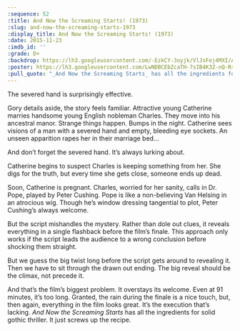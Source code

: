 ```yaml
---
:sequence: 52
:title: And Now the Screaming Starts! (1973)
:slug: and-now-the-screaming-starts-1973
:display_title: And Now the Screaming Starts! (1973)
:date: 2015-11-23
:imdb_id: ''
:grade: D+
:backdrop: https://lh3.googleusercontent.com/-EzkCY-3oyjk/VlJsFej4MXI/AAAAAAAADDo/QKejKVIP-8Y/w1000-Ic42-rj/and-now-the-screaming-starts-1973.png
:poster: https://lh3.googleusercontent.com/LwNDBCEbZcaTH-7sIB4K3Z-nQ-RsANzUKnviD2Q1oFNFd9GHpDKC6KXdT97Cch4GZLC4od6i5U9D=w290-rj
:pull_quote: "_And Now the Screaming Starts_ has all the ingredients for solid gothic thriller. It just screws up the recipe."
---
```


The severed hand is surprisingly effective.

Gory details aside, the story feels familiar. Attractive young Catherine marries handsome young English nobleman Charles. They move into his ancestral manor. Strange things happen. Bumps in the night. Catherine sees visions of a man with a severed hand and empty, bleeding eye sockets. An unseen apparition rapes her in their marriage bed…

And don’t forget the severed hand. It’s always lurking about.

Catherine begins to suspect Charles is keeping something from her. She digs for the truth, but every time she gets close, someone ends up dead.

Soon, Catherine is pregnant. Charles, worried for her sanity, calls in Dr. Pope, played by Peter Cushing. Pope is like a non-believing Van Helsing in an atrocious wig. Though he’s window dressing tangential to plot, Peter Cushing’s always welcome.

But the script mishandles the mystery. Rather than dole out clues, it reveals everything in a single flashback before the film’s finale. This approach only works if the script leads the audience to a wrong conclusion before shocking them straight.

But we guess the big twist long before the script gets around to revealing it. Then we have to sit through the drawn out ending. The big reveal should be the climax, not precede it.

And that’s the film’s biggest problem. It overstays its welcome. Even at 91 minutes, it’s too long. Granted, the rain during the finale is a nice touch, but, then again, everything in the film looks great. It’s the execution that’s lacking. _And Now the Screaming Starts_ has all the ingredients for solid gothic thriller. It just screws up the recipe.